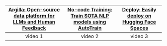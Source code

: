 |[Argilla: Open-source data platform for LLMs and Human Feedback](https://github.com/argilla-io/argilla)|[No-code Training: Train SOTA NLP models using AutoTrain](https://www.argilla.io/blog/argilla-meets-autotrain)|[Deploy: Easily deploy on Hugging Face Spaces](https://huggingface.co/new-space?template=argilla/argilla-template-space)|
| :-------------------------------------------------------------------------------------------------------------------------------------------------: | :-------------------------------------------------------------------------------------------------------------------------------------------------: | :-------------------------------------------------------------------------------------------------------------------------------------------------: |
| video 1 | video 2 | video 3 |
